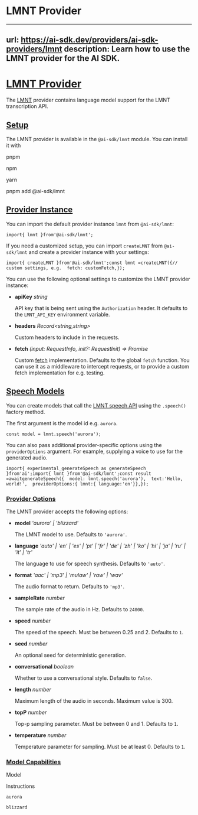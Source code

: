 # LMNT Provider


---
url: https://ai-sdk.dev/providers/ai-sdk-providers/lmnt
description: Learn how to use the LMNT provider for the AI SDK.
---


# [LMNT Provider](#lmnt-provider)


The [LMNT](https://lmnt.com/) provider contains language model support for the LMNT transcription API.


## [Setup](#setup)


The LMNT provider is available in the `@ai-sdk/lmnt` module. You can install it with

pnpm

npm

yarn

pnpm add @ai-sdk/lmnt


## [Provider Instance](#provider-instance)


You can import the default provider instance `lmnt` from `@ai-sdk/lmnt`:

```
import{ lmnt }from'@ai-sdk/lmnt';
```

If you need a customized setup, you can import `createLMNT` from `@ai-sdk/lmnt` and create a provider instance with your settings:

```
import{ createLMNT }from'@ai-sdk/lmnt';const lmnt =createLMNT({// custom settings, e.g.  fetch: customFetch,});
```

You can use the following optional settings to customize the LMNT provider instance:

-   **apiKey** *string*

    API key that is being sent using the `Authorization` header. It defaults to the `LMNT_API_KEY` environment variable.

-   **headers** *Record<string,string>*

    Custom headers to include in the requests.

-   **fetch** *(input: RequestInfo, init?: RequestInit) => Promise<Response>*

    Custom [fetch](https://developer.mozilla.org/en-US/docs/Web/API/fetch) implementation. Defaults to the global `fetch` function. You can use it as a middleware to intercept requests, or to provide a custom fetch implementation for e.g. testing.



## [Speech Models](#speech-models)


You can create models that call the [LMNT speech API](https://docs.lmnt.com/api-reference/speech/synthesize-speech-bytes) using the `.speech()` factory method.

The first argument is the model id e.g. `aurora`.

```
const model = lmnt.speech('aurora');
```

You can also pass additional provider-specific options using the `providerOptions` argument. For example, supplying a voice to use for the generated audio.

```
import{ experimental_generateSpeech as generateSpeech }from'ai';import{ lmnt }from'@ai-sdk/lmnt';const result =awaitgenerateSpeech({  model: lmnt.speech('aurora'),  text:'Hello, world!',  providerOptions:{ lmnt:{ language:'en'}},});
```


### [Provider Options](#provider-options)


The LMNT provider accepts the following options:

-   **model** *'aurora' | 'blizzard'*

    The LMNT model to use. Defaults to `'aurora'`.

-   **language** *'auto' | 'en' | 'es' | 'pt' | 'fr' | 'de' | 'zh' | 'ko' | 'hi' | 'ja' | 'ru' | 'it' | 'tr'*

    The language to use for speech synthesis. Defaults to `'auto'`.

-   **format** *'aac' | 'mp3' | 'mulaw' | 'raw' | 'wav'*

    The audio format to return. Defaults to `'mp3'`.

-   **sampleRate** *number*

    The sample rate of the audio in Hz. Defaults to `24000`.

-   **speed** *number*

    The speed of the speech. Must be between 0.25 and 2. Defaults to `1`.

-   **seed** *number*

    An optional seed for deterministic generation.

-   **conversational** *boolean*

    Whether to use a conversational style. Defaults to `false`.

-   **length** *number*

    Maximum length of the audio in seconds. Maximum value is 300.

-   **topP** *number*

    Top-p sampling parameter. Must be between 0 and 1. Defaults to `1`.

-   **temperature** *number*

    Temperature parameter for sampling. Must be at least 0. Defaults to `1`.



### [Model Capabilities](#model-capabilities)


Model

Instructions

`aurora`

`blizzard`
